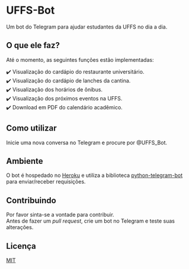 # UFFS-Bot

Um bot do Telegram para ajudar estudantes da UFFS no dia a dia.

## O que ele faz?
Até o momento, as seguintes funções estão implementadas:  
  
:heavy_check_mark: Visualização do cardápio do restaurante universitário.  
:heavy_check_mark: Visualização do cardápio de lanches da cantina.  
:heavy_check_mark: Visualização dos horários de ônibus.  
:heavy_check_mark: Visualização dos próximos eventos na UFFS.  
:heavy_check_mark: Download em PDF do calendário acadêmico.  


## Como utilizar
Inicie uma nova conversa no Telegram e procure por @UFFS_Bot.

## Ambiente

O bot é hospedado no [Heroku](https://www.heroku.com/) e utiliza a biblioteca [python-telegram-bot](https://github.com/python-telegram-bot/python-telegram-bot) para enviar/receber requisições.

## Contribuindo
Por favor sinta-se a vontade para contribuir.  
Antes de fazer um *pull request*, crie um bot no Telegram e teste suas alterações.

## Licença
[MIT](https://choosealicense.com/licenses/mit/)
